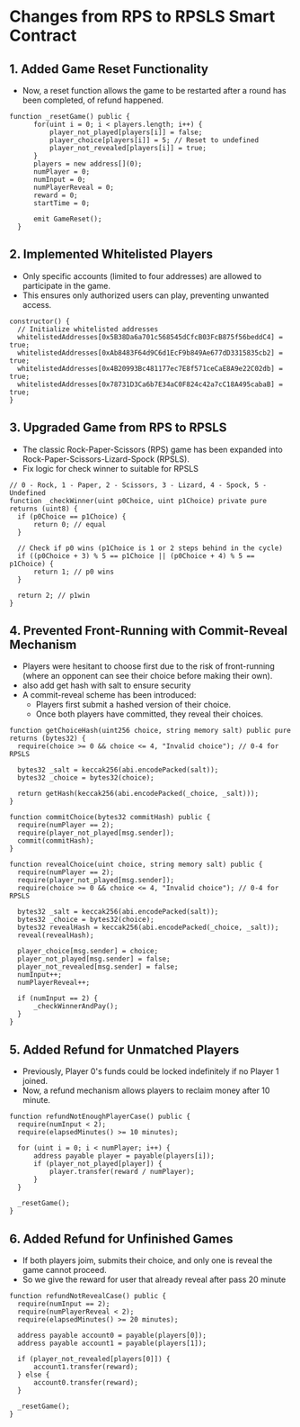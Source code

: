 # Changes from RPS to RPSLS Smart Contract

## 1. Added Game Reset Functionality
- Now, a reset function allows the game to be restarted after a round has been completed, of refund happened.

```solidity
function _resetGame() public {
      for(uint i = 0; i < players.length; i++) {
          player_not_played[players[i]] = false;
          player_choice[players[i]] = 5; // Reset to undefined
          player_not_revealed[players[i]] = true;
      }
      players = new address[](0);
      numPlayer = 0;
      numInput = 0;
      numPlayerReveal = 0;
      reward = 0;
      startTime = 0;
      
      emit GameReset();
  }
```

## 2. Implemented Whitelisted Players
- Only specific accounts (limited to four addresses) are allowed to participate in the game.
- This ensures only authorized users can play, preventing unwanted access.

```solidity
constructor() {
  // Initialize whitelisted addresses
  whitelistedAddresses[0x5B38Da6a701c568545dCfcB03FcB875f56beddC4] = true;
  whitelistedAddresses[0xAb8483F64d9C6d1EcF9b849Ae677dD3315835cb2] = true;
  whitelistedAddresses[0x4B20993Bc481177ec7E8f571ceCaE8A9e22C02db] = true;
  whitelistedAddresses[0x78731D3Ca6b7E34aC0F824c42a7cC18A495cabaB] = true;
}
```

## 3. Upgraded Game from RPS to RPSLS
- The classic Rock-Paper-Scissors (RPS) game has been expanded into Rock-Paper-Scissors-Lizard-Spock (RPSLS).
- Fix logic for check winner to suitable for RPSLS

```solidity
// 0 - Rock, 1 - Paper, 2 - Scissors, 3 - Lizard, 4 - Spock, 5 - Undefined
function _checkWinner(uint p0Choice, uint p1Choice) private pure returns (uint8) {
  if (p0Choice == p1Choice) {
      return 0; // equal
  }

  // Check if p0 wins (p1Choice is 1 or 2 steps behind in the cycle)
  if ((p0Choice + 3) % 5 == p1Choice || (p0Choice + 4) % 5 == p1Choice) {
      return 1; // p0 wins
  }

  return 2; // p1win
}
```

## 4. Prevented Front-Running with Commit-Reveal Mechanism
- Players were hesitant to choose first due to the risk of front-running (where an opponent can see their choice before making their own).
- also add get hash with salt to ensure security
- A commit-reveal scheme has been introduced:
  - Players first submit a hashed version of their choice.
  - Once both players have committed, they reveal their choices.
 
```solidity
function getChoiceHash(uint256 choice, string memory salt) public pure returns (bytes32) {
  require(choice >= 0 && choice <= 4, "Invalid choice"); // 0-4 for RPSLS

  bytes32 _salt = keccak256(abi.encodePacked(salt)); 
  bytes32 _choice = bytes32(choice); 

  return getHash(keccak256(abi.encodePacked(_choice, _salt))); 
}

function commitChoice(bytes32 commitHash) public {
  require(numPlayer == 2);
  require(player_not_played[msg.sender]);
  commit(commitHash);
}

function revealChoice(uint choice, string memory salt) public {
  require(numPlayer == 2);
  require(player_not_played[msg.sender]);
  require(choice >= 0 && choice <= 4, "Invalid choice"); // 0-4 for RPSLS
  
  bytes32 _salt = keccak256(abi.encodePacked(salt)); 
  bytes32 _choice = bytes32(choice); 
  bytes32 revealHash = keccak256(abi.encodePacked(_choice, _salt));
  reveal(revealHash);
  
  player_choice[msg.sender] = choice;
  player_not_played[msg.sender] = false;
  player_not_revealed[msg.sender] = false;
  numInput++;
  numPlayerReveal++;
  
  if (numInput == 2) {
      _checkWinnerAndPay();
  }
}
```

## 5. Added Refund for Unmatched Players
- Previously, Player 0's funds could be locked indefinitely if no Player 1 joined.
- Now, a refund mechanism allows players to reclaim money after 10 minute.

```solidity
function refundNotEnoughPlayerCase() public {
  require(numInput < 2);
  require(elapsedMinutes() >= 10 minutes);

  for (uint i = 0; i < numPlayer; i++) {
      address payable player = payable(players[i]);
      if (player_not_played[player]) {
          player.transfer(reward / numPlayer);
      }
  }

  _resetGame();
}

```

## 6. Added Refund for Unfinished Games
- If both players joim, submits their choice, and only one is reveal the game cannot proceed.
- So we give the reward for user that already reveal after pass 20 minute

```solidity
function refundNotRevealCase() public {
  require(numInput == 2);
  require(numPlayerReveal < 2);
  require(elapsedMinutes() >= 20 minutes);
  
  address payable account0 = payable(players[0]);
  address payable account1 = payable(players[1]);

  if (player_not_revealed[players[0]]) {
      account1.transfer(reward);
  } else {
      account0.transfer(reward);
  }
  
  _resetGame();
}
```
